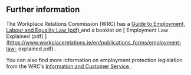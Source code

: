 ##  Further information

The Workplace Relations Commission (WRC) has a [ Guide to Employment, Labour
and Equality Law (pdf)
](https://www.workplacerelations.ie/en/publications_forms/guide_to_employment_labour_and_equality_law_18.pdf)
and a booklet on [ Employment Law Explained (pdf)
](https://www.workplacerelations.ie/en/publications_forms/employment-law-
explained.pdf) .

You can also find more information on employment protection legislation from
the WRC’s [ Information and Customer Service
](https://www.workplacerelations.ie/en/contact_us/contact-details/) .
